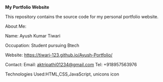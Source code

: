 **My Portfolio Website**


This repository contains the source code for my personal portfolio website.

About Me:

Name: Ayush Kumar Tiwari

Occupation: Student pursuing Btech

Website: https://tiwari-123.github.io/Ayush-Portfolio/

Contact: Email: aktripathi01234@gmail.com   Tel: +918957563976

Technologies Used:HTML,CSS,JavaScript, unicons icon
